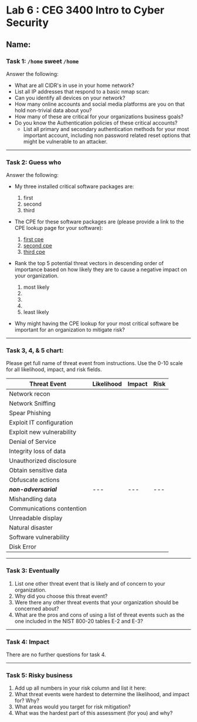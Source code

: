 # Lab 6 : CEG 3400 Intro to Cyber Security

## Name:

### Task 1: `/home` sweet `/home`

Answer the following:

* What are all CIDR's in use in your home network?
* List all IP addresses that respond to a basic nmap scan: 
* Can you identify all devices on your network?
* How many online accounts and social media platforms are you on
  that hold non-trivial data about you?
* How many of these are critical for your organizations business goals?
* Do you know the Authentication policies of these critical accounts?
  * List all primary and secondary authentication methods for your most 
    important account, including non password related  reset options 
    that might be vulnerable to an attacker. 

---

### Task 2: Guess who

Answer the following:

* My three installed critical software packages are:
  1. first
  2. second
  3. third

* The CPE for these software packages are (please provide a link to the CPE lookup page for your software):
  1. [first cpe](www.first.com)
  2. [second cpe](second.com) 
  3. [third cpe](thrid.com)

* Rank the top 5 potential threat vectors in descending order of importance
  based on how likely they are to cause a negative impact on your organization.
  1. most likely
  2. 
  3. 
  4. 
  5. least likely

* Why might having the CPE lookup for your most critical software be important
  for an organization to mitigate risk?

---

### Task 3, 4, & 5 chart:

Please get full name of threat event from instructions.  Use the 0-10 scale 
for all likelihood, impact, and risk fields.

| **Threat Event**        | **Likelihood** | **Impact** | **Risk** |
| ---                     | ---            | ---        | ---      |
| Network recon           |                |            |          |
| Network Sniffing        |                |            |          |
| Spear Phishing          |                |            |          |
| Exploit IT configuration|                |            |          |
| Exploit new vulnerability|                |            |          |
| Denial of Service       |                |            |          |
| Integrity loss of data  |                |            |          |
| Unauthorized disclosure |                |            |          |
| Obtain sensitive data   |                |            |          |
| Obfuscate actions       |                |            |          |
| ***non-adversarial***   | ---            | ---        | ---      |
| Mishandling data        |                |            |          |
| Communications contention|                |            |          |
| Unreadable display      |                |            |          |
| Natural disaster        |                |            |          |
| Software vulnerability  |                |            |          |
| Disk Error              |                |            |          |

---

### Task 3: Eventually

1. List one other threat event that is likely and of concern to your organization.
2. Why did you choose this threat event?
3. Were there any other threat events that your organization should be concerned about?  
4. What are the pros and cons of using a list of threat events such as the one included
   in the NIST 800-20 tables E-2 and E-3?

---

### Task 4: Impact

There are no further questions for task 4.

---

### Task 5: Risky business

1. Add up all numbers in your risk column and list it here:
2. What threat events were hardest to determine the likelihood, and impact for? Why?
3. What areas would you target for risk mitigation?
4. What was the hardest part of this assessment (for you) and why?


